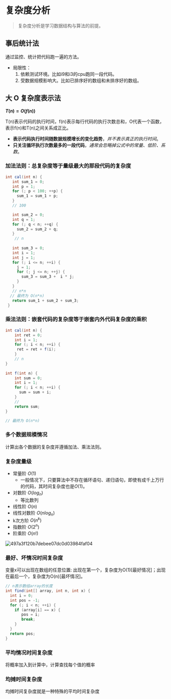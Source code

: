 # 复杂度分析

> 复杂度分析是学习数据结构与算法的前提。

## 事后统计法

通过监控、统计把代码跑一遍的方法。

- 局限性：
    1. 依赖测试环境。比如i9和i3的cpu跑同一段代码。
    2. 受数据规模影响大。比如已排序好的数组和未排序好的数组。


## 大 O 复杂度表示法

**$T(n) = O(f(n))$**

T(n)表示代码的执行时间，f(n)表示每行代码的执行次数总和，O代表一个函数，表示f(n)和T(n)之间关系成正比。

- **表示代码执行时间随数据规模增长的变化趋势**，_并不表示真正的执行时间_。
- **只关注循环执行次数最多的一段代码**，_通常会忽略掉公式中的常量、低阶、系数_。

### 加法法则：总复杂度等于量级最大的那段代码的复杂度

```java
int cal(int n) {
   int sum_1 = 0;
   int p = 1;
   for (; p < 100; ++p) {
     sum_1 = sum_1 + p;
   }
   // 100 

   int sum_2 = 0;
   int q = 1;
   for (; q < n; ++q) {
     sum_2 = sum_2 + q;
   }
    // n
 
   int sum_3 = 0;
   int i = 1;
   int j = 1;
   for (; i <= n; ++i) {
     j = 1; 
     for (; j <= n; ++j) {
       sum_3 = sum_3 +  i * j;
     }
   }
   // n*n
  // 最终为 O(n*n)
   return sum_1 + sum_2 + sum_3;
 }
```

### 乘法法则：嵌套代码的复杂度等于嵌套内外代码复杂度的乘积

```java
int cal(int n) {
	int ret = 0; 
	int i = 1;
	for (; i < n; ++i) {
	 ret = ret + f(i);
	} 
	// n
} 
 
int f(int n) {
	int sum = 0;
	int i = 1;
	for (; i < n; ++i) {
	  sum = sum + i;
	} 
	// 
	return sum;
}

// 最终为 O(n*n)
```

### 多个数据规模情况

计算出各个数据的复杂度并遵循加法、乘法法则。

### 复杂度量级

- 常量阶 $O(1)$   
  - 一般情况下，只要算法中不存在循环语句、递归语句，即使有成千上万行的代码，其时间复杂度也是$Ο(1)$。
- 对数阶 $O(log_n)$
   - 等比数列
- 线性阶 $O(n)$
- 线性对数阶 $O(nlog_n)$
- k次方阶 $O(n^k)$
- 指数阶 $O(2^n)$
- 阶乘阶 $O(n!)$
    
![497a3f120b7debee07dc0d03984faf04](https://cdn.jsdelivr.net/gh/yunshen-1995/pic-bed@main/img/233004077-845ca979-311f-4e20-b74d-2886f94991bd.png)

### 最好、坏情况时间复杂度

变量x可以出现在数组的任意位置: 出现在第一个，复杂度为O(1)[最好情况]；出现在最后一个，复杂度为O(n)[最坏情况]。

```java
// n表示数组array的长度
int find(int[] array, int n, int x) {
  int i = 0;
  int pos = -1;
  for (; i < n; ++i) {
    if (array[i] == x) {
       pos = i;
       break;
    }
  }
  return pos;
}
```

### 平均情况时间复杂度

将概率加入到计算中，计算查找每个值的概率 

### 均摊时间复杂度

均摊时间复杂度就是一种特殊的平均时间复杂度
